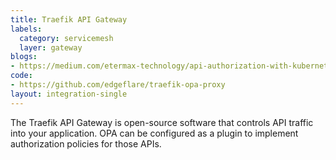 ```yaml
---
title: Traefik API Gateway
labels:
  category: servicemesh
  layer: gateway
blogs:
- https://medium.com/etermax-technology/api-authorization-with-kubernetes-traefik-and-open-policy-agent-23647fc384a1
code:
- https://github.com/edgeflare/traefik-opa-proxy
layout: integration-single
---
```

The Traefik API Gateway is open-source software that controls API traffic into your application.
OPA can be configured as a plugin to implement authorization policies for those APIs.

